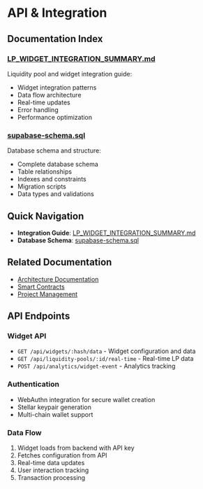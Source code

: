 # API & Integration

## Documentation Index



### [LP_WIDGET_INTEGRATION_SUMMARY.md](./LP_WIDGET_INTEGRATION_SUMMARY.md)

Liquidity pool and widget integration guide:

- Widget integration patterns
- Data flow architecture
- Real-time updates
- Error handling
- Performance optimization

### [supabase-schema.sql](./supabase-schema.sql)

Database schema and structure:

- Complete database schema
- Table relationships
- Indexes and constraints
- Migration scripts
- Data types and validations

## Quick Navigation

- **Integration Guide**: [LP_WIDGET_INTEGRATION_SUMMARY.md](./LP_WIDGET_INTEGRATION_SUMMARY.md)
- **Database Schema**: [supabase-schema.sql](./supabase-schema.sql)

## Related Documentation

- [Architecture Documentation](../architecture/)
- [Smart Contracts](../contracts/)
- [Project Management](../TODO.md)

## API Endpoints

### Widget API

- `GET /api/widgets/:hash/data` - Widget configuration and data
- `GET /api/liquidity-pools/:id/real-time` - Real-time LP data
- `POST /api/analytics/widget-event` - Analytics tracking

### Authentication

- WebAuthn integration for secure wallet creation
- Stellar keypair generation
- Multi-chain wallet support

### Data Flow

1. Widget loads from backend with API key
2. Fetches configuration from API
3. Real-time data updates
4. User interaction tracking
5. Transaction processing
